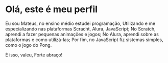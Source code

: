 # Olá, este é meu perfil #

Eu sou Mateus, no ensino médio estudei programação,
Utilizando e me especializando nas plataformas Scracht, Alura, JavaScript;
No Scratch, aprendi a fazer pequenas animações e jogos;
No Alura, aprendi sobre as plataformas e como utilizá-las;
Por fim, no JavaScript fiz sistemas simples, como o jogo do Pong.

É isso, valeu, Forte abraço!
